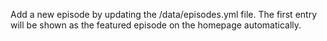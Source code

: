 Add a new episode by updating the /data/episodes.yml file. 
The first entry will be shown as the featured episode on the homepage automatically.